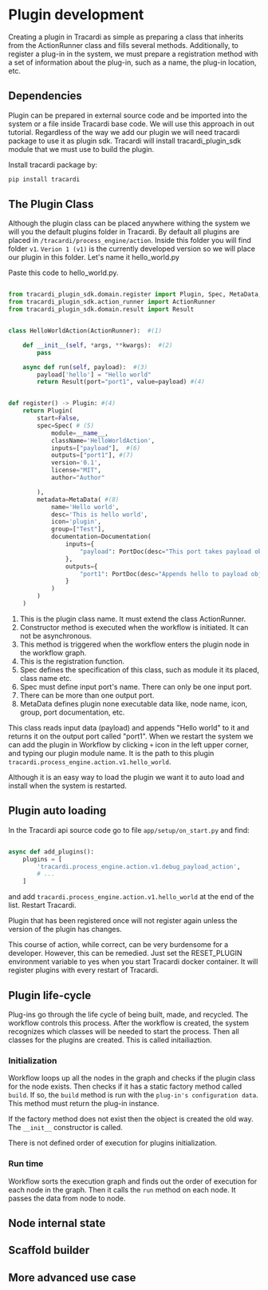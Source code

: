 # Plugin development

Creating a plugin in Tracardi as simple as preparing a class that inherits from the 
ActionRunner class and fills several methods. Additionally, to register a plug-in in the system, 
we must prepare a registration method with a set of information about the plug-in, such as 
a name, the plug-in location, etc.

## Dependencies

Plugin can be prepared in external source code and be imported into the system or a file inside Tracardi base code. 
We will use this approach in out tutorial. Regardless of the way we add our plugin we will need tracardi package to use 
it as plugin sdk. Tracardi will install tracardi_plugin_sdk module that we must use to build the plugin.

Install tracardi package by:

```bash
pip install tracardi 
```


## The Plugin Class 

Although the plugin class can be placed anywhere withing the system we will you the default plugins folder in Tracardi.
By default all plugins are placed in `/tracardi/process_engine/action`. Inside this folder you will find folder `v1`. 
`Verion 1 (v1)` is the currently developed version so we will place our plugin in this folder. Let's name it hello_world.py
 

Paste this code to hello_world.py.

```python

from tracardi_plugin_sdk.domain.register import Plugin, Spec, MetaData, Documentation, PortDoc
from tracardi_plugin_sdk.action_runner import ActionRunner
from tracardi_plugin_sdk.domain.result import Result


class HelloWorldAction(ActionRunner):  #(1)

    def __init__(self, *args, **kwargs):  #(2)
        pass

    async def run(self, payload):  #(3)
        payload['hello'] = "Hello world"
        return Result(port="port1", value=payload) #(4)


def register() -> Plugin: #(4)
    return Plugin(
        start=False,
        spec=Spec( # (5)
            module=__name__,
            className='HelloWorldAction',
            inputs=["payload"],  #(6)
            outputs=["port1"], #(7)
            version='0.1',
            license="MIT",
            author="Author"

        ),
        metadata=MetaData( #(8)
            name='Hello world',
            desc='This is hello world',
            icon='plugin',
            group=["Test"],
            documentation=Documentation(
                inputs={
                    "payload": PortDoc(desc="This port takes payload object.")
                },
                outputs={
                    "port1": PortDoc(desc="Appends hello to payload object.")
                }
            )
        )
    )


```

1. This is the plugin class name. It must extend the class ActionRunner.
2. Constructor method is executed when the workflow is initiated. It can not be asynchronous.
3. This method is triggered when the workflow enters the plugin node in the workflow graph. 
4. This is the registration function. 
5. Spec defines the specification of this class, such as module it its placed, class name etc.
6. Spec must define input port's name. There can only be one input port.
7. There can be more than one output port.  
8. MetaData defines plugin none executable data like, node name, icon, group, port documentation, etc.

This class reads input data (payload) and appends "Hello world" to it and returns it on the output port called
"port1". When we restart the system we can add the plugin in Workflow by clicking `+` icon in the left upper corner, and typing 
our plugin module name. It is the path to this plugin `tracardi.process_engine.action.v1.hello_world`. 

Although it is an easy way to load the plugin we want it to auto load and install when the system is restarted.

## Plugin auto loading

In the Tracardi api source code go to file `app/setup/on_start.py` and find:


```python

async def add_plugins():
    plugins = [
        'tracardi.process_engine.action.v1.debug_payload_action',
        # ...
    ]
```

and add `tracardi.process_engine.action.v1.hello_world` at the end of the list. Restart Tracardi.

Plugin that has been registered once will not register again unless the version of 
the plugin has changes. 

This course of action, while correct, can be very burdensome for a developer. However, this can be remedied. Just set 
the RESET_PLUGIN environment variable to yes when you start Tracardi docker container. It will register plugins
with every restart of Tracardi.



## Plugin life-cycle

Plug-ins go through the life cycle of being built, made, and recycled.
The workflow controls this process. After the workflow is created, the system recognizes which classes 
will be needed to start the process. Then all classes for the plugins are created. This is called initailiaztion.

### Initialization

Workflow loops up all the nodes in the graph and checks if the plugin class for the node exists. 
Then checks if it has a static factory method called `build`. If so, the `build` method is run with 
the `plug-in's configuration data`. This method must return the plug-in instance.

If the factory method does not exist then the object is created the old way. The `__init__` constructor is called.

There is not defined order of execution for plugins initialization.

### Run time

Workflow sorts the execution graph and finds out the order of execution for each node in the graph. Then it calls
the `run` method on each node. It passes the data from node to node. 


## Node internal state




## Scaffold builder

## More advanced use case


